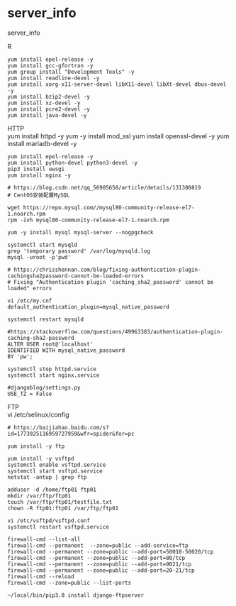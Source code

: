 # server_info
server_info

    
R

    yum install epel-release -y
    yum install gcc-gfortran -y
    yum group install "Development Tools" -y
    yum install readline-devel -y
    yum install xorg-x11-server-devel libX11-devel libXt-devel dbus-devel -y
    yum install bzip2-devel -y
    yum install xz-devel -y
    yum install pcre2-devel -y
    yum install java-devel -y

HTTP   
    yum install httpd -y
    yum -y install mod_ssl
    yum install openssl-devel -y
    yum install mariadb-devel -y
    
    yum install epel-release -y
    yum install python-devel python3-devel -y    
    pip3 install uwsgi    
    yum install nginx -y

    # https://blog.csdn.net/qq_56905650/article/details/131300819
    # CentOS安装配置MySQL
    
    wget https://repo.mysql.com//mysql80-community-release-el7-1.noarch.rpm
    rpm -ivh mysql80-community-release-el7-1.noarch.rpm
    
    yum -y install mysql mysql-server --nogpgcheck

    systemctl start mysqld
    grep 'temporary password' /var/log/mysqld.log
    mysql -uroot -p'pwd'

    # https://chrisshennan.com/blog/fixing-authentication-plugin-cachingsha2password-cannot-be-loaded-errors
    # Fixing "Authentication plugin 'caching_sha2_password' cannot be loaded" errors
    
    vi /etc/my.cnf
    default_authentication_plugin=mysql_native_password

    systemctl restart mysqld

    #https://stackoverflow.com/questions/49963383/authentication-plugin-caching-sha2-password
    ALTER USER root@'localhost'
    IDENTIFIED WITH mysql_native_password
    BY 'pw';

    systemctl stop httpd.service
    systemctl start nginx.service

    #djangoblog/settings.py
    USE_TZ = False

FTP   
    vi /etc/selinux/config
    
    # https://baijiahao.baidu.com/s?id=1773925116959727959&wfr=spider&for=pc

    yum install -y ftp
    
    yum install -y vsftpd
    systemctl enable vsftpd.service
    systemctl start vsftpd.service
    netstat -antup | grep ftp
    
    adduser -d /home/ftp01 ftp01
    mkdir /var/ftp/ftp01
    touch /var/ftp/ftp01/testfile.txt
    chown -R ftp01:ftp01 /var/ftp/ftp01

    vi /etc/vsftpd/vsftpd.conf
    systemctl restart vsftpd.service

    firewall-cmd --list-all
    firewall-cmd --permanent  --zone=public --add-service=ftp
    firewall-cmd --permanent --zone=public --add-port=50010-50020/tcp
    firewall-cmd --permanent --zone=public --add-port=80/tcp
    firewall-cmd --permanent --zone=public --add-port=9021/tcp
    firewall-cmd --permanent --zone=public --add-port=20-21/tcp
    firewall-cmd --reload
    firewall-cmd --zone=public --list-ports

    ~/local/bin/pip3.8 install django-ftpserver








